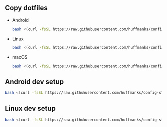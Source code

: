 ## Copy dotfiles

- Android

  ```sh
  bash <(curl -fsSL https://raw.githubusercontent.com/huffmanks/config-stash/main/scripts/copy-dotfiles.sh) android
  ```

- Linux

  ```sh
  bash <(curl -fsSL https://raw.githubusercontent.com/huffmanks/config-stash/main/scripts/copy-dotfiles.sh) linux
  ```

- macOS

  ```sh
  bash <(curl -fsSL https://raw.githubusercontent.com/huffmanks/config-stash/main/scripts/copy-dotfiles.sh) macos
  ```

## Android dev setup

```sh
bash <(curl -fsSL https://raw.githubusercontent.com/huffmanks/config-stash/main/scripts/android-dev-setup.sh)
```

## Linux dev setup

```sh
bash <(curl -fsSL https://raw.githubusercontent.com/huffmanks/config-stash/main/scripts/linux-dev-setup.sh)
```
